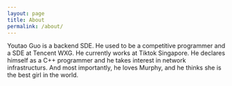 ```yaml
---
layout: page
title: About
permalink: /about/
---
```


Youtao Guo is a backend SDE. He used to be a competitive programmer and a SDE at Tencent WXG. He currently works at Tiktok Singapore. He declares himself as a C++ programmer and he takes interest in network infrastructurs. And most importantly, he loves Murphy, and he thinks she is the best girl in the world.